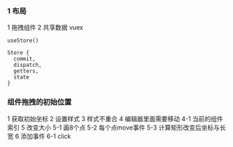 ### 1 布局
1 拖拽组件
2 共享数据 vuex
```
useStore()

Store {
  commit,
  dispatch,
  getters,
  state
}
```
### 组件拖拽的初始位置
1 获取初始坐标
2 设置样式
3 样式不重合
4 编辑器里面需要移动
4-1 当前的组件 索引
5 改变大小
5-1 画8个点
5-2 每个点move事件
5-3 计算矩形改变后坐标与长宽
6 添加事件
6-1 click
